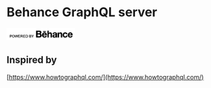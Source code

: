 # Behance GraphQL server

<img src="https://raw.githubusercontent.com/eirelcc/behance-graphql/master/behance-logo-h.png" width="156px" />

## Inspired by

[https://www.howtographql.com/](https://www.howtographql.com/)
